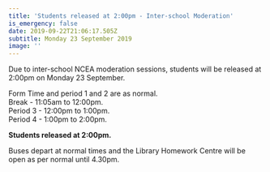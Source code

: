 ```yaml
---
title: 'Students released at 2:00pm - Inter-school Moderation'
is_emergency: false
date: 2019-09-22T21:06:17.505Z
subtitle: Monday 23 September 2019
image: ''
---
```


Due to inter-school NCEA moderation sessions, students will be released at 2:00pm on Monday 23 September.

Form Time and period 1 and 2 are as normal.  
Break - 11:05am to 12:00pm.  
Period 3 - 12:00pm to 1:00pm.  
Period 4 - 1:00pm to 2:00pm.

**Students released at 2:00pm.**

Buses depart at normal times and the Library Homework Centre will be open as per normal until 4.30pm.

